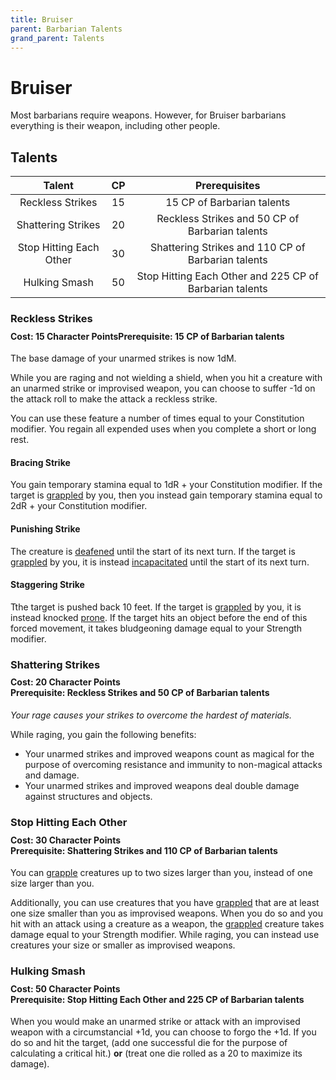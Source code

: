 ```yaml
---
title: Bruiser
parent: Barbarian Talents
grand_parent: Talents
---
```


# Bruiser
Most barbarians require weapons. However, for Bruiser barbarians everything is their weapon, including other people.

## Talents

| Talent | CP | Prerequisites |
|:------:|:--:|:-------------:|
| Reckless Strikes        | 15  | 15 CP of Barbarian talents |
| Shattering Strikes      | 20 | Reckless Strikes and 50 CP of Barbarian talents |
| Stop Hitting Each Other | 30 | Shattering Strikes and 110 CP of Barbarian talents |
| Hulking Smash           | 50 | Stop Hitting Each Other and 225 CP of Barbarian talents |

### Reckless Strikes

<div style="margin-top:-10px;"></div>

#### **Cost:** 15 Character Points**Prerequisite:** 15 CP of Barbarian talents
The base damage of your unarmed strikes is now 1dM.

While you are raging and not wielding a shield, when you hit a creature with an unarmed strike or improvised weapon, you can choose to suffer -1d on the attack roll to make the attack a reckless strike.

You can use these feature a number of times equal to your Constitution modifier. You regain all expended uses when you complete a short or long rest.

#### Bracing Strike
You gain temporary stamina equal to 1dR + your Constitution modifier. If the target is [grappled](https://stormchaserroleplaying.com/stormchaserRPG/Conditions/Grappled/) by you, then you instead gain temporary stamina equal to 2dR + your Constitution modifier.

#### Punishing Strike
The creature is [deafened](https://stormchaserroleplaying.com/stormchaserRPG/Conditions/Deafened/) until the start of its next turn. If the target is [grappled](https://stormchaserroleplaying.com/stormchaserRPG/Conditions/Grappled/) by you, it is instead [incapacitated](https://stormchaserroleplaying.com/stormchaserRPG/Conditions/Incapacitated/) until the start of its next turn.

#### Staggering Strike
Tthe target is pushed back 10 feet. If the target is [grappled](https://stormchaserroleplaying.com/stormchaserRPG/Conditions/Grappled/) by you, it is instead knocked [prone](https://stormchaserroleplaying.com/stormchaserRPG/Conditions/Prone/). If the target hits an object before the end of this forced movement, it takes bludgeoning damage equal to your Strength modifier.

### Shattering Strikes

<div style="margin-top:-10px;"></div>

#### **Cost:** 20 Character Points<br>**Prerequisite:** Reckless Strikes and 50 CP of Barbarian talents
*Your rage causes your strikes to overcome the hardest of materials.*

While raging, you gain the following benefits:
- Your unarmed strikes and improved weapons count as magical for the purpose of overcoming resistance and immunity to non-magical attacks and damage.
- Your unarmed strikes and improved weapons deal double damage against structures and objects.

### Stop Hitting Each Other

<div style="margin-top:-10px;"></div>

#### **Cost:** 30 Character Points<br>**Prerequisite:** Shattering Strikes and 110 CP of Barbarian talents
You can [grapple](https://stormchaserroleplaying.com/stormchaserRPG/Combat/Melee/Grapple/) creatures up to two sizes larger than you, instead of one size larger than you. 

Additionally, you can use creatures that you have [grappled](https://stormchaserroleplaying.com/stormchaserRPG/Combat/Melee/Grapple/) that are at least one size smaller than you as improvised weapons. When you do so and you hit with an attack using a creature as a weapon, the [grappled](https://stormchaserroleplaying.com/stormchaserRPG/Conditions/Grappled/) creature takes damage equal to your Strength modifier. While raging, you can instead use creatures your size or smaller as improvised weapons.

### Hulking Smash

<div style="margin-top:-10px;"></div>

#### **Cost:** 50 Character Points<br> **Prerequisite:** Stop Hitting Each Other and 225 CP of Barbarian talents
When you would make an unarmed strike or attack with an improvised weapon with a circumstancial +1d, you can choose to forgo the +1d. If you do so and hit the target, (add one successful die for the purpose of calculating a critical hit.) **or** (treat one die rolled as a 20 to maximize its damage).
